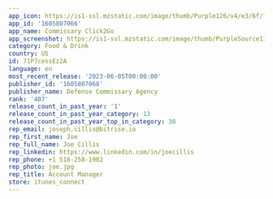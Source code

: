 ```yaml
---
app_icon: https://is1-ssl.mzstatic.com/image/thumb/Purple126/v4/e3/6f/f5/e36ff535-8d2b-4611-d963-58a6d9d31372/AppIcon-0-1x_U007emarketing-0-7-0-85-220.png/1024x1024bb.png
app_id: '1605807066'
app_name: Commissary Click2Go
app_screenshot: https://is1-ssl.mzstatic.com/image/thumb/PurpleSource112/v4/34/e8/2d/34e82d66-f997-2df5-ebeb-ddd1d4671f5d/c59949de-7308-4c61-9822-edd8c6caad9d_Simulator_Screen_Shot_-_iPhone_Xs_Max_-_2022-10-25_at_14.32.25.png/1242x2688bb.png
category: Food & Drink
country: US
id: 71P7cessEz2A
language: en
most_recent_release: '2023-06-05T00:00:00'
publisher_id: '1605807068'
publisher_name: Defense Commissary Agency
rank: '407'
release_count_in_past_year: '1'
release_count_in_past_year_category: 13
release_count_in_past_year_top_in_category: 38
rep_email: joseph.cillis@bitrise.io
rep_first_name: Joe
rep_full_name: Joe Cillis
rep_linkedin: https://www.linkedin.com/in/joecillis
rep_phone: +1 518-258-1902
rep_photo: joe.jpg
rep_title: Account Manager
store: itunes_connect
---
```

